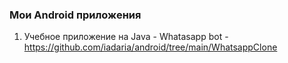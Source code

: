 ### Мои Android приложения

1. Учебное приложение на Java - Whatasapp bot - https://github.com/iadaria/android/tree/main/WhatsappClone
